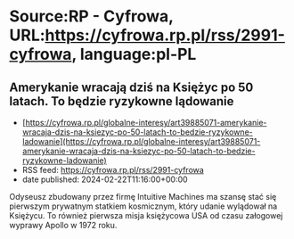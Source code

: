 # Source:RP - Cyfrowa, URL:https://cyfrowa.rp.pl/rss/2991-cyfrowa, language:pl-PL

## Amerykanie wracają dziś na Księżyc po 50 latach. To będzie ryzykowne lądowanie
 - [https://cyfrowa.rp.pl/globalne-interesy/art39885071-amerykanie-wracaja-dzis-na-ksiezyc-po-50-latach-to-bedzie-ryzykowne-ladowanie](https://cyfrowa.rp.pl/globalne-interesy/art39885071-amerykanie-wracaja-dzis-na-ksiezyc-po-50-latach-to-bedzie-ryzykowne-ladowanie)
 - RSS feed: https://cyfrowa.rp.pl/rss/2991-cyfrowa
 - date published: 2024-02-22T11:16:00+00:00

Odyseusz zbudowany przez firmę Intuitive Machines ma szansę stać się pierwszym prywatnym statkiem kosmicznym, który udanie wylądował na Księżycu. To również pierwsza misja księżycowa USA od czasu załogowej wyprawy Apollo w 1972 roku.

